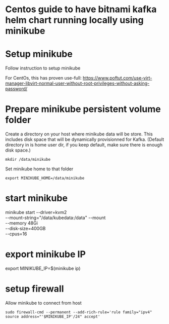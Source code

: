 # Centos guide to have bitnami kafka helm chart running locally using minikube

# Setup minikube
Follow instruction to setup minikube

For CentOs, this has proven use-full:
https://www.poftut.com/use-virt-manager-libvirt-normal-user-without-root-privileges-without-asking-password/

# Prepare minikube persistent volume folder
Create a directory on your host where minikube data will be store. This includes disk space that will
be dynamically provisionned for Kafka.
(Default directory in is home user dir, if you keep default, make sure there is enough disk space.)
```
mkdir /data/minikube
```

Set minikube home  to that folder
```
export MINIKUBE_HOME=/data/minikube
```

# start minikube 
minikube start 
  --driver=kvm2 \
  --mount-string="/data/kubedata:/data" --mount \
  --memory 48Gi \
  --disk-size=400GB \
  --cpus=16

# export minikube IP
export MINIKUBE_IP=$(minikube ip)

# setup firewall 
Allow minikube to connect from host
```
sudo firewall-cmd --permanent --add-rich-rule='rule family="ipv4" source address="'$MINIKUBE_IP'/24" accept'
```



